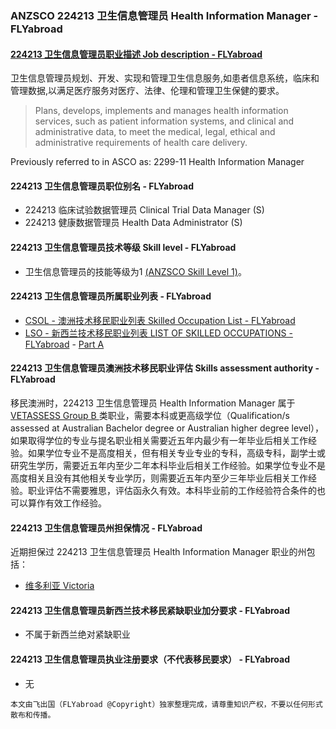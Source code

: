 ### ANZSCO 224213 卫生信息管理员 Health Information Manager - FLYabroad ###

####  [224213 卫生信息管理员职业描述 Job description - FLYabroad](http://www.flyabroadvisa.com/anzsco/2242.html#224213)

卫生信息管理员规划、开发、实现和管理卫生信息服务,如患者信息系统，临床和管理数据,以满足医疗服务对医疗、法律、伦理和管理卫生保健的要求。

> Plans, develops, implements and manages health information services, such as patient information systems, and clinical and administrative data, to meet the medical, legal, ethical and administrative requirements of health care delivery.

Previously referred to in ASCO as:
2299-11 Health Information Manager

#### 224213 卫生信息管理员职位别名 - FLYabroad
 
- 224213 临床试验数据管理员 Clinical Trial Data Manager (S)
- 224213 健康数据管理员 Health Data Administrator (S)

#### 224213 卫生信息管理员技术等级 Skill level - FLYabroad

- 卫生信息管理员的技能等级为1 [(ANZSCO Skill Level 1)](http://www.flyabroadvisa.com/anzsco/)。

#### 224213 卫生信息管理员所属职业列表 - FLYabroad

- [CSOL - 澳洲技术移民职业列表 Skilled Occupation List - FLYabroad](http://www.flyabroadvisa.com/sol/)
- [LSO - 新西兰技术移民职业列表 LIST OF SKILLED OCCUPATIONS - FLYabroad](http://nz.flyabroadvisa.com/lso/) - [Part A](parta)

#### 224213 卫生信息管理员澳洲技术移民职业评估 Skills assessment authority - FLYabroad

移民澳洲时，224213 卫生信息管理员 Health Information Manager 属于 [VETASSESS Group B ](http://www.flyabroadvisa.com/ass/vetassess.html)类职业，需要本科或更高级学位（Qualification/s assessed at Australian Bachelor degree or Australian higher degree level），如果取得学位的专业与提名职业相关需要近五年内最少有一年毕业后相关工作经验。如果学位专业不是高度相关，但有相关专业专业的专科，高级专科，副学士或研究生学历，需要近五年内至少二年本科毕业后相关工作经验。如果学位专业不是高度相关且没有其他相关专业学历，则需要近五年内至少三年毕业后相关工作经验。职业评估不需要雅思，评估函永久有效。本科毕业前的工作经验符合条件的也可以算作有效工作经验。

#### 224213 卫生信息管理员州担保情况 - FLYabroad

近期担保过 224213 卫生信息管理员 Health Information Manager 职业的州包括：

- [维多利亚 Victoria](http://www.flyabroadvisa.com/zdb/vic.html)

#### 224213 卫生信息管理员新西兰技术移民紧缺职业加分要求 - FLYabroad

- 不属于新西兰绝对紧缺职业

#### 224213 卫生信息管理员执业注册要求（不代表移民要求） - FLYabroad

- 无

`本文由飞出国（FLYabroad @Copyright）独家整理完成，请尊重知识产权，不要以任何形式散布和传播。`